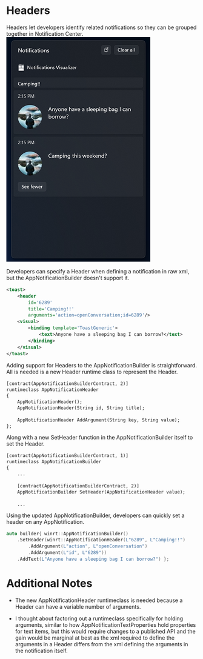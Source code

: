 # Headers

Headers let developers identify related notifications so they can be grouped together in Notification Center.
![AppNotification Header Example](toast-content-headers.png)

Developers can specify a Header when defining a notification in raw xml, but the AppNotificationBuilder doesn't support it.

```xml
<toast>
    <header 
        id='6289' 
        title='Camping!!' 
        arguments='action=openConversation;id=6289'/>
    <visual>
        <binding template='ToastGeneric'>
            <text>Anyone have a sleeping bag I can borrow?</text>
        </binding>
    </visual>
</toast>
```

Adding support for Headers to the AppNotificationBuilder is straightforward. All is needed is a new Header runtime class to represent the Header.

```idl
[contract(AppNotificationBuilderContract, 2)]
runtimeclass AppNotificationHeader
{
    AppNotificationHeader();
    AppNotificationHeader(String id, String title);

    AppNotificationHeader AddArgument(String key, String value);
};
```

Along with a new SetHeader function in the AppNotificationBuilder itself to set the Header.

```idl
[contract(AppNotificationBuilderContract, 1)]
runtimeclass AppNotificationBuilder
{
    ...

    [contract(AppNotificationBuilderContract, 2)]
    AppNotificationBuilder SetHeader(AppNotificationHeader value);

    ...
```

Using the updated AppNotificationBuilder, developers can quickly set a header on any AppNotification. 

```c++
auto builder{ winrt::AppNotificationBuilder()
    .SetHeader(winrt::AppNotificationHeader(L"6289", L"Camping!!")
        .AddArgument(L"action", L"openConversation")
        .AddArgument(L"id", L"6289"))
    .AddText(L"Anyone have a sleeping bag I can borrow?") };
```

# Additional Notes
* The new AppNotificationHeader runtimeclass is needed because a Header can have a variable number of arguments.

* I thought about factoring out a runtimeclass specifically for holding arguments, similar to how AppNotificationTextProperties hold properties for text items, but this would require changes to a published API and the gain would be marginal at best as the xml required to define the arguments in a Header differs from the xml defining the arguments in the notification itself.

